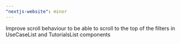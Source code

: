 ```yaml
---
"nextjs-website": minor
---
```


Improve scroll behaviour to be able to scroll to the top of the filters in UseCaseList and TutorialsList components
